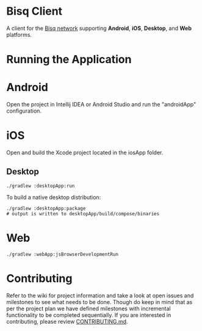 # Bisq Client
A client for the [Bisq network](https://github.com/bisq-network/bisq) supporting **Android**, **iOS**, **Desktop**, and **Web** platforms.

# Running the Application

# Android
Open the project in Intellij IDEA or Android Studio and run the "androidApp" configuration.

# iOS
Open and build the Xcode project located in the iosApp folder.

## Desktop
```
./gradlew :desktopApp:run
```

To build a native desktop distribution:
```
./gradlew :desktopApp:package
# output is written to desktopApp/build/compose/binaries
```

# Web
```
./gradlew :webApp:jsBrowserDevelopmentRun
```

# Contributing
Refer to the wiki for project information and take a look at open issues and milestones to see what needs to be done. Though do keep in mind that as per the project plan we have defined milestones with incremental functionality to be completed sequentially.
If you are interested in contributing, please review [CONTRIBUTING.md](CONTRIBUTING.md).
